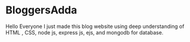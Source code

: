 # BloggersAdda
Hello Everyone I just made this blog website using deep understanding of HTML , CSS, node js, express js, ejs, and mongodb for database.
